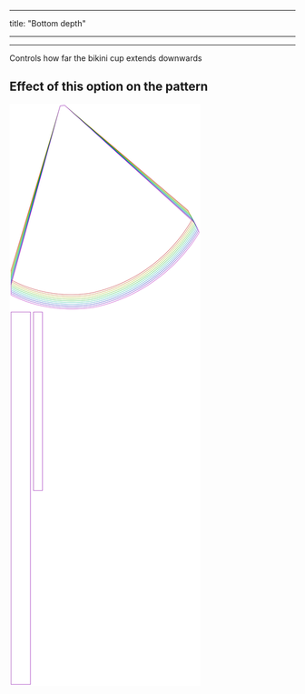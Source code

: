 - - -
title: "Bottom depth"
- - -

***

Controls how far the bikini cup extends downwards

## Effect of this option on the pattern

![This image shows the effect of this option by superimposing several variants that have a different value for this option](bee_bottomcupdepth_sample.svg "Effect of this option on the pattern")

